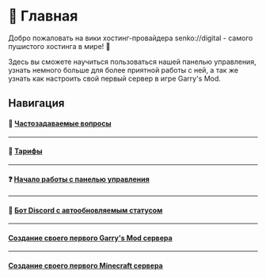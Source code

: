 <script setup>
import gmodLogo from '/components/gmodLogo.vue';
import minecraftLogo from '/components/minecraftLogo.vue';
</script>

# 🦊 Главная

Добро пожаловать на вики хостинг-провайдера senko://digital - самого пушистого хостинга в мире! :fox_face:

Здесь вы сможете научиться пользоваться нашей панелью управления, узнать немного больше для более приятной работы с ней, а так же узнать как настроить свой первый сервер в игре Garry's Mod.

## Навигация

#### 🤔 [Частозадаваемые вопросы](/faq)

---

#### 🛒 [Тарифы](/plans/)

---

#### ❓ [Начало работы с панелью управления](/panel/)

---

#### 🤖 [Бот Discord с автообновляемым статусом](/bot/)

---

#### <gmodLogo>[Создание своего первого Garry's Mod сервера](/games/gmod/)</gmodLogo>

---

#### <minecraftLogo>[Создание своего первого Minecraft сервера](/games/minecraft/)</minecraftLogo>
